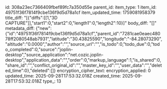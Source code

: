 id: 308a23ec7366409fbef89fc7a350d55e
parent_id: 
item_type: 1
item_id: 49751f36f7814f9cbe136f9d5d78a1cf
item_updated_time: 1759081958379
title_diff: "[{\"diffs\":[[1,\"3D CAPTURE\"]],\"start1\":0,\"start2\":0,\"length1\":0,\"length2\":10}]"
body_diff: "[]"
metadata_diff: {"new":{"id":"49751f36f7814f9cbe136f9d5d78a1cf","parent_id":"7281cae0eaec48078ff2080548ab7931","latitude":"30.43825590","longitude":"-84.28073290","altitude":"0.0000","author":"","source_url":"","is_todo":0,"todo_due":0,"todo_completed":0,"source":"joplin-desktop","source_application":"net.cozic.joplin-desktop","application_data":"","order":0,"markup_language":1,"is_shared":0,"share_id":"","conflict_original_id":"","master_key_id":"","user_data":"","deleted_time":0},"deleted":[]}
encryption_cipher_text: 
encryption_applied: 0
updated_time: 2025-09-28T17:53:32.018Z
created_time: 2025-09-28T17:53:32.018Z
type_: 13